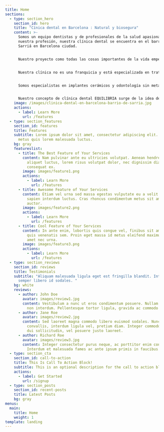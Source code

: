 ```yaml
---
title: Home
sections:
  - type: section_hero
    section_id: hero
    title: "Cínica dental en Barcelona : Natural y biosegura"
    content: >-
      Somos un equipo dentistas y de profesionales de la salud apasionados por
      nuestra profesión, nuestra clínica dental se encuentra en el barrio de
      Sarriá en Barcelona ciudad.


      Nuestro proyecto como todas las cosas importantes de la vida empezó pequeño y con mucha ilusión. Juntamos un equipo de profesionales de prestigio en la odontología con una visión en común de la medicina natural, liderados por el Dr. Olivier Chéron.


      Nuestra clínica no es una franquicia y está especializada en tratamientos naturales para devolver el equilibrio de la salud bucal de nuestros pacientes. Para nosotros tener los dientes sanos pasa por devolver el equilibrio de la salud global del paciente a través de la odontología neurofocal.


      Somos especialistas en implantes cerámicos y odontología sin metal (clínica metal-free).


      Nuestro concepto de clínica dental EQUILIBRIA surge de la idea de que para Equilibrar tu salud general es necesario Equilibrar tu salud bucal.
    image: /images/clinica-dental-en-barcelona-barrio-de-sarria.jpg
    actions:
      - label: Learn More
        url: /features
  - type: section_features
    section_id: features
    title: Features
    subtitle: Lorem ipsum dolor sit amet, consectetur adipiscing elit. Nullam a
      metus quis lorem malesuada luctus.
    bg: gray
    featureslist:
      - title: The Best Feature of Your Services
        content: Nam pulvinar ante eu ultricies volutpat. Aenean hendrerit, eros sed
          aliquet luctus, lorem risus volutpat dolor, nec dignissim diam neque
          consequat ex.
        image: images/feature1.png
        actions:
          - label: Learn More
            url: /features
      - title: Awesome Feature of Your Services
        content: Etiam vel urna sed massa egestas vulputate eu a velit. Sed ut nisl nec
          sapien interdum luctus. Cras rhoncus condimentum metus sit amet
          auctor.
        image: images/feature2.png
        actions:
          - label: Learn More
            url: /features
      - title: Cool Feature of Your Services
        content: In ante enim, lobortis quis congue vel, finibus sit amet mi. Aenean
          quis venenatis sem. Proin eget massa id metus eleifend maximus sit
          amet nec urna.
        image: images/feature3.png
        actions:
          - label: Learn More
            url: /features
  - type: section_reviews
    section_id: reviews
    title: Testimonials
    subtitle: "Aliquam malesuada ligula eget est fringilla blandit. Integer finibus
      semper libero id sodales. "
    bg: white
    reviews:
      - author: John Doe
        avatar: images/review1.jpg
        content: Vestibulum a nunc ut eros condimentum posuere. Nullam dapibus quis nunc
          non interdum. Pellentesque tortor ligula, gravida ac commodo eu.
      - author: Jane Roe
        avatar: images/review2.jpg
        content: Sed laoreet magna commodo libero euismod sodales. Nunc ac libero
          convallis, interdum ligula vel, pretium diam. Integer commodo sem at
          dui sollicitudin, vel posuere justo laoreet.
      - author: Richard Roe
        avatar: images/review3.jpg
        content: Integer consectetur purus neque, ac porttitor enim convallis vitae.
          Interdum et malesuada fames ac ante ipsum primis in faucibus.
  - type: section_cta
    section_id: call-to-action
    title: This Is Call To Action Block!
    subtitle: This is an optional description for the call to action block.
    actions:
      - label: Get Started
        url: /signup
  - type: section_posts
    section_id: recent-posts
    title: Latest Posts
    bg: gray
menus:
  main:
    title: Home
    weight: 1
template: landing
---
```

